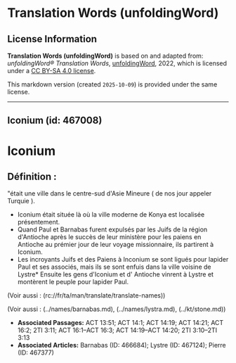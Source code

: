 # Translation Words (unfoldingWord)

## License Information

**Translation Words (unfoldingWord)** is based on and adapted from: _unfoldingWord® Translation Words_, [unfoldingWord](https://unfoldingword.org/utw), 2022, which is licensed under a [CC BY-SA 4.0 license](https://creativecommons.org/licenses/by-sa/4.0/legalcode.en).

This markdown version (created `2025-10-09`) is provided under the same license.



--------------------------------

## Iconium (id: 467008)

Iconium
=======

Définition :
------------

"était une ville dans le centre\-sud d'Asie Mineure ( de nos jour appeler Turquie ).

* Iconium était située là où la ville moderne de Konya est localisée présentement.
* Quand Paul et Barnabas furent expulsés par les Juifs de la région d'Antioche après le succès de leur ministère pour les paiens en Antioche au prémier jour de leur voyage missionnaire, ils partirent à Iconium.
* Les incroyants Juifs et des Paiens à Inconium se sont ligués pour lapider Paul et ses associés, mais ils se sont enfuis dans la ville voisine de Lystre\* Ensuite les gens d'Iconium et d' Antioche vinrent à Lystre et montèrent le peuple pour lapider Paul.

(Voir aussi : (rc://fr/ta/man/translate/translate\-names))

(Voir aussi : (../names/barnabas.md), (../names/lystra.md), (../kt/stone.md))

* **Associated Passages:** ACT 13:51; ACT 14:1; ACT 14:19; ACT 14:21; ACT 16:2; 2TI 3:11; ACT 16:1–ACT 16:3; ACT 14:19–ACT 14:20; 2TI 3:10–2TI 3:13
* **Associated Articles:** Barnabas (ID: 466684); Lystre (ID: 467124); Pierre (ID: 467377)

